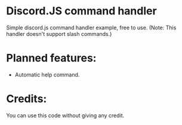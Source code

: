 # Discord.JS command handler
Simple discord.js command handler example, free to use. (Note: This handler doesn't support slash commands.)

# Planned features:
- Automatic help command.

# Credits:
You can use this code without giving any credit. 
